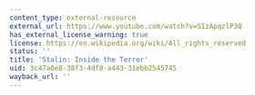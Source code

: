 ```yaml
---
content_type: external-resource
external_url: https://www.youtube.com/watch?v=SIzApqzlP3Q
has_external_license_warning: true
license: https://en.wikipedia.org/wiki/All_rights_reserved
status: ''
title: 'Stalin: Inside the Terror'
uid: 3c47a0e8-38f3-4df8-a443-31ebb2545745
wayback_url: ''
---
```

